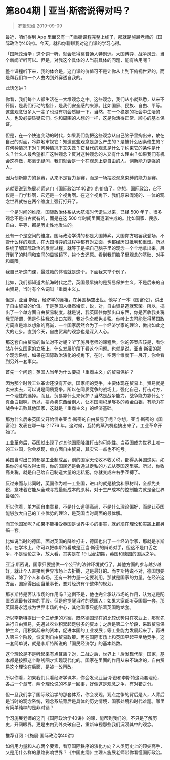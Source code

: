 # 第804期 | 亚当·斯密说得对吗？
> 罗辑思维
2019-09-09

最近，咱们得到 App 里面又有一门重磅课程完整上线了，那就是施展老师的《国际政治学40讲》。今天，就和你聊聊我对这门课的学习心得。

「国际政治学」这个词一听，就会觉得离普通人特别远。大国博弈，战争风云，当个新闻听听可以。但是，对我这个具体的人当前具体的问题，能有啥用呢？

整个课程听下来，我的体会是，这门课的价值可不是让你从上到下俯视世界的，而是帮我们每一个人由内到外穿透自我的。

此话怎讲？

你看，我们每个人都生活在一大堆观念之中。这些观念，我们从小就熟悉，从来不怀疑，是我们行动的指针，是我们安全感的来源。比如国家、民族、自由、平等。这些观念很多人一辈子也没有机会质疑一下。当然，在一个稳定的社会中生活的人，也没必要质疑它们。你和周围的人想的一样，这是你活得正常、顺心的基本保证。

但是，在一个快速变动的时代，如果我们能把这些观念从自己脑子里掏出来，放在自己的对面，冷静地审视它：知道这些观念是怎么产生的？是被什么因素催生的？在何种情况下对？何种情况下又失效？它替代的观念是什么？约束它的条件是什么？什么人最希望推广这种观念？反对这种观念的人又有什么理由？如果我们有机会这样做，那毫无疑问，我们就会是一个在观念上更自由的人，创新能力更强的人。

因为创新能力的竞赛，从来不是智力竞赛，而是一场摆脱观念束缚的能力竞赛。

这就要说到施展老师这门《国际政治学40讲》的价值了。你想，国际政治，它不仅是一门学科啊，它还是一个视角啊。在这个视角下，我们原来混沌的、一体的观念世界就被在两个维度上强行打开了。

一个是时间的维度。国际政治体系从大航海时代诞生以来，已经 500 年了。很多观念不是自古就有的，而是在这 500 年时间里面逐渐生成的。比如国家、民族、自由、平等，都是历史性地发生的。

还有一个是空间的维度。国际政治学讲的都是大国博弈，大国你方唱罢我登场，不管什么样的观念，在大国博弈的过程中都有对立面，也都经历过批判和重塑。所以系统了解国际政治的发育过程，就等于是把自己脑子里的观念一个个地拿出来，展开到了的时间和空间的显微镜下，挨个去还原。看到我们脑子里观念的基础、对手和局限。

我自己听这门课，最过瘾的体验就是这个。下面我来举个例子。

比如，我们都知道大航海时代之后，英国最早搞的是贸易保护主义，不是后来的自由贸易，当时有个名词叫「重商主义」。

但是，亚当·斯密，经济学的鼻祖，在英国横空出世。他写了一本《国富论》，讲出了自由贸易的价值。于是英国人幡然悔悟，说，对，自由贸易造就繁荣。所以，搞出了一个单方面自由贸易制度。就是说，我英国往你那出口东西，你是否收我关税我无所谓，但是你往我这出口东西，我对你全都免关税。你听上去可能觉得英国政府简直是难以想象的高尚，一个国家居然会为了一个经济学家的理论，做出如此之大的让步。直到今天，自由贸易的观念也是深入人心。

那这套自由贸易的做法对不对呢？听了施展老师的课程后，你的答案应该是，看你站在什么国家的立场上，什么发展阶段下看这个问题。也就是说，亚当·斯密的那个观念系统，如果在国际政治演化的视角下，在时、空两个维度下一展开，你会看到另外一套事实。

首先一个问题：英国人当年为什么要搞「重商主义」的贸易保护？

因为那个时候工业革命还没有开始，国家间的竞争，主要体现在贸易上。贸易就是卖来卖去，可以说是同质竞争。所以在同质竞争的战场上，强化自己，打击对方，一个理性的选择。而且，贸易靠什么来保护？当然是战争能力。战争能力靠什么？真金白银啊。所以，拼命卖东西给别人，让本国囤积足够多的黄金白银，有能力在战争中击败其他国家，这就是「重商主义」的经济基础。

那为什么后来英国又开始信奉亚当·斯密的自由贸易了呢？你想，亚当·斯密的《国富论》发表在哪一年？1776 年。这时候，瓦特的蒸汽机也搞出来了。工业革命开始了。

工业革命后，英国就出现了对其他国家降维打击的可能性。当英国成为世界上唯一的工业国，你会发现，单方面自由贸易，其实它一点也不吃亏。
 
英国当时出口的都是工业制成品，别的国家无论收不收关税，都得从英国这买，如果你的关税收得太高，你的国民还是会通过走私的方式从英国这里买。所以，你收高关税，就是自己给自己制造大量的走私犯，你就变成左右手互搏了。

反过来而与此同时，英国作为唯一工业国，进口的就是粮食和原材料，全都免关税，意味着它能从全球寻找最低成本的原料，对于生产成本的控制能力就是全世界最强的。

所以你看，单方面自由贸易，不是什么道德高尚，不是什么理论偏好，而是让英国能够放大自己的工业优势的理论，是英国当时局面的最优解。

而其他国家呢？如果不能接受英国是世界中心的事实，就必须在理论和实践上都另搞一套。

比如说当时的德国。面对英国的降维打击，德国也出了一个经济学家，那就是李斯特。在学术上，你可以把李斯特看成是亚当·斯密的辩论对手，但这不是口舌之争，不是理论之争，放大看，其实是在 19 世纪初期，英国和德国的国运之争。

亚当·斯密说，国家只要提供一个公平的法律环境就行了，其他方面的参与越少越好，就让个人直接到世界市场上去折腾，这是最好的。而李斯特说不对，德国想要崛起，除了个人和市场，还有一种力量一定要利用，那就是国家的力量。在经济这方面，国家得出面当董事长，要对经济有个整体的规划。

那李斯特是否认市场的作用吗？这倒不是，他也完全承认市场的作用，认为这是配置资源最有效率的手段。但是他提醒当时的德国人：如果大家都听英国那一套，那英国将永远成为世界市场的中心，其他国家只能陪着英国跑龙套。

所以李斯特提出一个三步走的方案，既然德国现在的比较优势只在农业上，那就先进行自由贸易，先通过农业积累起足够多的资本；之后是第二个阶段，采取贸易保护主义，用积累起来的资本，促进本国的工业发展；等工业能力发展起来了，再进入第三个阶段，恢复到自由贸易政策。再在国际市场上和英国平起平坐地竞争。这一套简单说，就是李斯特所说的「国民经济学」的基本路数。

这个理论是不是听起来有点耳熟？对，二战之后，世界上「后发现代型」国家，基本都是按照这个路线图才实现现代化的。国家在里面的作用从来不缺席的，自由贸易这个理论在后面，是被一改再改。

所以你看，如果我们只看经济学课本，你会发现亚当·斯密和李斯特这两套理论，各占一个章节，两个理论说的不是一回事，好像这是观念之争，有对错之分。

但一旦我们学了国际政治学的那套体系，你会发现，观点之争的背后是人，人背后是当时的观念系统，观念系统背后是具体的历史情境，国家处境和时代难题。哪里有简单纯粹的是非对错？

学习施展老师的这门《国际政治学40讲》的课，能帮到我们的，不只是了解历史，开阔眼界，更是由内到外突破自己，重新审视那些我们沉浸其中的观念。

推荐订阅：《施展·国际政治学40讲》

如何用力量和人心两个要素，看穿国际秩序的演化方向？人类历史上的顶尖高手，又是用什么样的思路影响世界？《中国史纲》主理人施展老师带你看懂国际政治。

